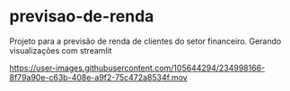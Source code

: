 # previsao-de-renda

Projeto para a previsão de renda de clientes do setor financeiro.
Gerando visualizações com streamlit



https://user-images.githubusercontent.com/105644294/234998166-8f79a90e-c63b-408e-a9f2-75c472a8534f.mov

